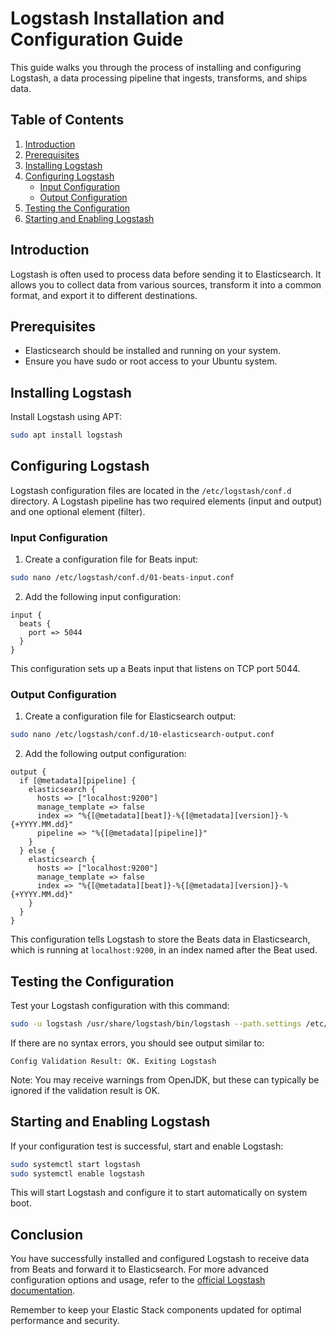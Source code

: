 # Logstash Installation and Configuration Guide

This guide walks you through the process of installing and configuring Logstash, a data processing pipeline that ingests, transforms, and ships data.

## Table of Contents
1. [Introduction](#introduction)
2. [Prerequisites](#prerequisites)
3. [Installing Logstash](#installing-logstash)
4. [Configuring Logstash](#configuring-logstash)
   - [Input Configuration](#input-configuration)
   - [Output Configuration](#output-configuration)
5. [Testing the Configuration](#testing-the-configuration)
6. [Starting and Enabling Logstash](#starting-and-enabling-logstash)

## Introduction

Logstash is often used to process data before sending it to Elasticsearch. It allows you to collect data from various sources, transform it into a common format, and export it to different destinations.

## Prerequisites

- Elasticsearch should be installed and running on your system.
- Ensure you have sudo or root access to your Ubuntu system.

## Installing Logstash

Install Logstash using APT:

```bash
sudo apt install logstash
```

## Configuring Logstash

Logstash configuration files are located in the `/etc/logstash/conf.d` directory. A Logstash pipeline has two required elements (input and output) and one optional element (filter).

### Input Configuration

1. Create a configuration file for Beats input:

```bash
sudo nano /etc/logstash/conf.d/01-beats-input.conf
```

2. Add the following input configuration:

```
input {
  beats {
    port => 5044
  }
}
```

This configuration sets up a Beats input that listens on TCP port 5044.

### Output Configuration

1. Create a configuration file for Elasticsearch output:

```bash
sudo nano /etc/logstash/conf.d/10-elasticsearch-output.conf
```

2. Add the following output configuration:

```
output {
  if [@metadata][pipeline] {
    elasticsearch {
      hosts => ["localhost:9200"]
      manage_template => false
      index => "%{[@metadata][beat]}-%{[@metadata][version]}-%{+YYYY.MM.dd}"
      pipeline => "%{[@metadata][pipeline]}"
    }
  } else {
    elasticsearch {
      hosts => ["localhost:9200"]
      manage_template => false
      index => "%{[@metadata][beat]}-%{[@metadata][version]}-%{+YYYY.MM.dd}"
    }
  }
}
```

This configuration tells Logstash to store the Beats data in Elasticsearch, which is running at `localhost:9200`, in an index named after the Beat used.

## Testing the Configuration

Test your Logstash configuration with this command:

```bash
sudo -u logstash /usr/share/logstash/bin/logstash --path.settings /etc/logstash -t
```

If there are no syntax errors, you should see output similar to:

```
Config Validation Result: OK. Exiting Logstash
```

Note: You may receive warnings from OpenJDK, but these can typically be ignored if the validation result is OK.

## Starting and Enabling Logstash

If your configuration test is successful, start and enable Logstash:

```bash
sudo systemctl start logstash
sudo systemctl enable logstash
```

This will start Logstash and configure it to start automatically on system boot.

## Conclusion

You have successfully installed and configured Logstash to receive data from Beats and forward it to Elasticsearch. For more advanced configuration options and usage, refer to the [official Logstash documentation](https://www.elastic.co/guide/en/logstash/current/index.html).

Remember to keep your Elastic Stack components updated for optimal performance and security.
